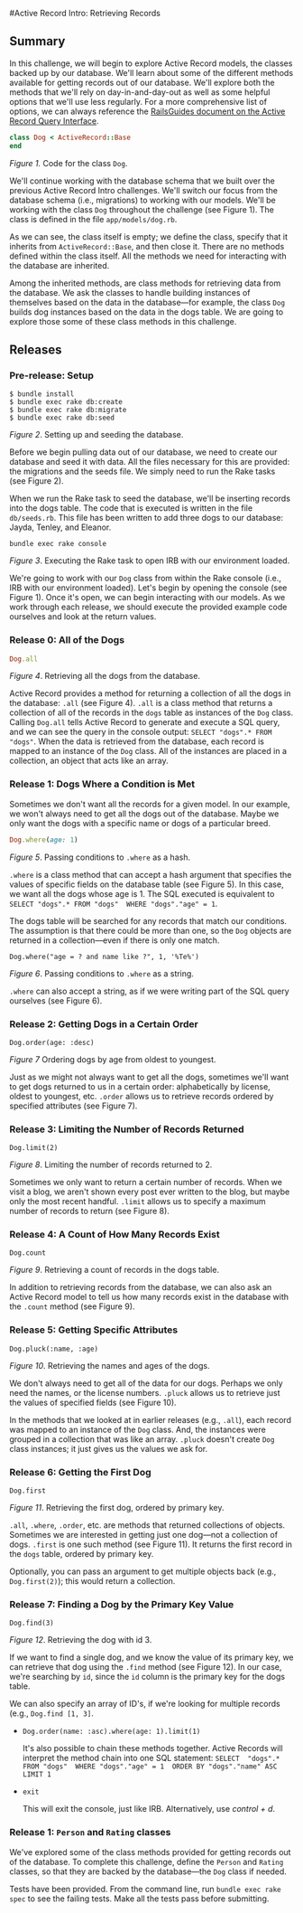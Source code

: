 #Active Record Intro:  Retrieving Records

## Summary
In this challenge, we will begin to explore Active Record models, the classes backed up by our database.  We'll learn about some of the different methods available for getting records out of our database.  We'll explore both the methods that we'll rely on day-in-and-day-out as well as some helpful options that we'll use less regularly.  For a more comprehensive list of options, we can always reference the [RailsGuides document on the Active Record Query Interface][RailsGuides Query Interface].  

```ruby
class Dog < ActiveRecord::Base
end
```
*Figure 1.*  Code for the class `Dog`.

We'll continue working with the database schema that we built over the previous Active Record Intro challenges.  We'll switch our focus from the database schema (i.e., migrations) to working with our models.  We'll be working with the class `Dog` throughout the challenge (see Figure 1).  The class is defined in the file `app/models/dog.rb`.

As we can see, the class itself is empty; we define the class, specify that it inherits from `ActiveRecord::Base`, and then close it.  There are no methods defined within the class itself.  All the methods we need for interacting with the database are inherited.

Among the inherited methods, are class methods for retrieving data from the database.  We ask the classes to handle building instances of themselves based on the data in the database—for example, the class `Dog` builds dog instances based on the data in the dogs table.  We are going to explore those some of these class methods in this challenge.


## Releases
### Pre-release: Setup
```
$ bundle install
$ bundle exec rake db:create
$ bundle exec rake db:migrate
$ bundle exec rake db:seed
```
*Figure 2*.  Setting up and seeding the database.

Before we begin pulling data out of our database, we need to create our database and seed it with data.  All the files necessary for this are provided:  the migrations and the seeds file.  We simply need to run the Rake tasks (see Figure 2).

When we run the Rake task to seed the database, we'll be inserting records into the dogs table.  The code that is executed is written in the file `db/seeds.rb`.  This file has been written to add three dogs to our database:  Jayda, Tenley, and Eleanor.

```
bundle exec rake console
```
*Figure 3*.  Executing the Rake task to open IRB with our environment loaded.

We're going to work with our `Dog` class from within the Rake console (i.e., IRB with our environment loaded).  Let's begin by opening the console (see Figure 1).  Once it's open, we can begin interacting with our models.  As we work through each release, we should execute the provided example code ourselves and look at the return values.


### Release 0: All of the Dogs
```ruby
Dog.all
```
*Figure 4*.  Retrieving all the dogs from the database.

Active Record provides a method for returning a collection of all the dogs in the database:  `.all` (see Figure 4).  `.all` is a class method that returns a collection of all of the records in the `dogs` table as instances of the `Dog` class.  Calling `Dog.all` tells Active Record to generate and execute a SQL query, and we can see the query in the console output: `SELECT "dogs".* FROM "dogs"`.  When the data is retrieved from the database, each record is mapped to an instance of the `Dog` class.  All of the instances are placed in a collection, an object that acts like an array.


### Release 1: Dogs Where a Condition is Met
Sometimes we don't want all the records for a given model.  In our example, we won't always need to get all the dogs out of the database.  Maybe we only want the dogs with a specific name or dogs of a particular breed.

```ruby
Dog.where(age: 1)
```
*Figure 5*.  Passing conditions to `.where` as a hash.

`.where` is a class method that can accept a hash argument that specifies the values of specific fields on the database table (see Figure 5).  In this case, we want all the dogs whose age is 1.  The SQL executed is equivalent to `SELECT "dogs".* FROM "dogs"  WHERE "dogs"."age" = 1`.

The dogs table will be searched for any records that match our conditions.  The assumption is that there could be more than one, so the `Dog` objects are returned in a collection—even if there is only one match.
  
```
Dog.where("age = ? and name like ?", 1, '%Te%')
```
*Figure 6*.  Passing conditions to `.where` as a string.

`.where` can also accept a string, as if we were writing part of the SQL query ourselves (see Figure 6).


### Release 2: Getting Dogs in a Certain Order
```
Dog.order(age: :desc)
```
*Figure 7*  Ordering dogs by age from oldest to youngest.

Just as we might not always want to get all the dogs, sometimes we'll want to get dogs returned to us in a certain order: alphabetically by license, oldest to youngest, etc.  `.order` allows us to retrieve records ordered by specified attributes (see Figure 7).


### Release 3: Limiting the Number of Records Returned
```
Dog.limit(2)
```
*Figure 8*.  Limiting the number of records returned to 2.

Sometimes we only want to return a certain number of records.  When we visit a blog, we aren't shown every post ever written to the blog, but maybe only the most recent handful.  `.limit` allows us to specify a maximum number of records to return (see Figure 8).


### Release 4:  A Count of How Many Records Exist
```
Dog.count
```
*Figure 9*.  Retrieving a count of records in the dogs table.

In addition to retrieving records from the database, we can also ask an Active Record model to tell us how many records exist in the database with the `.count` method (see Figure 9).


### Release 5:  Getting Specific Attributes
```
Dog.pluck(:name, :age)
```
*Figure 10*.  Retrieving the names and ages of the dogs.

We don't always need to get all of the data for our dogs.  Perhaps we only need the names, or the license numbers.  `.pluck` allows us to retrieve just the values of specified fields (see Figure 10).

In the methods that we looked at in earlier releases (e.g., `.all`), each record was mapped to an instance of the `Dog` class.  And, the instances were grouped in a collection that was like an array.  `.pluck` doesn't create `Dog` class instances; it just gives us the values we ask for.


### Release 6:  Getting the First Dog
```
Dog.first
```
*Figure 11*. Retrieving the first dog, ordered by primary key.

`.all`, `.where`, `.order`, etc. are methods that returned collections of objects.  Sometimes we are interested in getting just one dog—not a collection of dogs. `.first` is one such method (see Figure 11).  It returns the first record in the `dogs` table, ordered by primary key.  

Optionally, you can pass an argument to get multiple objects back (e.g., `Dog.first(2)`); this would return a collection.


### Release 7:  Finding a Dog by the Primary Key Value
```
Dog.find(3)
```
*Figure 12*.  Retrieving the dog with id 3.

If we want to find a single dog, and we know the value of its primary key, we can retrieve that dog using the `.find` method (see Figure 12).  In our case, we're searching by `id`, since the `id` column is the primary key for the dogs table.

We can also specify an array of ID's, if we're looking for multiple records (e.g., `Dog.find [1, 3]`.

- `Dog.order(name: :asc).where(age: 1).limit(1)`

  It's also possible to chain these methods together.  Active Records will interpret the method chain into one SQL statement:  `SELECT  "dogs".* FROM "dogs"  WHERE "dogs"."age" = 1  ORDER BY "dogs"."name" ASC LIMIT 1`

- `exit`

  This will exit the console, just like IRB.  Alternatively, use *control + d*.


### Release 1: `Person` and `Rating` classes

We've explored some of the class methods provided for getting records out of the database.  To complete this challenge, define the `Person` and `Rating` classes, so that they are backed by the database—the `Dog` class if needed.

Tests have been provided.  From the command line, run `bundle exec rake spec` to see the failing tests.  Make all the tests pass before submitting.


[RailsGuides Query Interface]: http://guides.rubyonrails.org/active_record_querying.html

